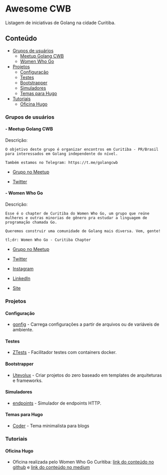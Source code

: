 # Awesome CWB

Listagem de iniciativas de Golang na cidade Curitiba.

## Conteúdo

- [Grupos de usuários]()
  - [Meetup Golang CWB](https://github.com/golang-cwb/awesome-cwb#meetup-golang-cwb)
  - [Women Who Go](https://github.com/golang-cwb/awesome-cwb#women-who-go)
- [Projetos](https://github.com/golang-cwb/awesome-cwb#projetos)
  - [Configuração](https://github.com/golang-cwb/awesome-cwb#configura%C3%A7%C3%A3o)
  - [Testes](https://github.com/golang-cwb/awesome-cwb#testes)
  - [Bootstrapper](https://github.com/golang-cwb/awesome-cwb#bootsrtapper)
  - [Simuladores](https://github.com/golang-cwb/awesome-cwb#simuladores)
  - [Temas para Hugo](https://github.com/golang-cwb/awesome-cwb#temas-para-hugo)
- [Tutoriais](https://github.com/golang-cwb/awesome-cwb#tutoriais)
  - [Oficina Hugo](https://github.com/golang-cwb/awesome-cwb#oficina-hugo)

### Grupos de usuários

#### - Meetup Golang CWB

Descrição: 
```
O objetivo deste grupo é organizar encontros em Curitiba - PR/Brasil para interessados em Golang independente do nível.

Também estamos no Telegram: https://t.me/golangcwb
```
- [Grupo no Meetup](https://www.meetup.com/pt-BR/GolangCWB)

- [Twitter](https://twitter.com/golangcwb)

#### - Women Who Go

Descrição: 
```
Esse é o chapter de Curitiba do Women Who Go, um grupo que reúne mulheres e outras minorias de gênero pra estudar a linguagem de programação chamada Go.

Queremos construir uma comunidade de Golang mais diversa. Vem, gente!

tl;dr: Women Who Go - Curitiba Chapter
```
- [Grupo no Meetup](https://www.meetup.com/pt-BR/Women-Who-Go-CWB/)

- [Twitter](https://twitter.com/womenwhogocwb)

- [Instagram](https://www.instagram.com/womenwhogocwb/)

- [LinkedIn](https://www.linkedin.com/company/40847620/)

- [Site](https://womenwhogocwb.github.io)

### Projetos

#### Configuração
- [gonfig](https://github.com/luizvnasc/gonfig) - Carrega configurações a partir de arquivos ou de variáveis de ambiente.

#### Testes
- [ZTests](https://github.com/alexrios/ztests) - Facilitador testes com containers docker.

#### Bootstrapper
- [Utevolux](https://github.com/alexrios/utevolux) - Criar projetos do zero baseado em templates de arquiteturas e frameworks.

#### Simuladores
- [endpoints](https://github.com/alexrios/endpoints) - Simulador de endpoints HTTP.

#### Temas para Hugo
- [Coder](https://github.com/luizdepra/hugo-coder) - Tema minimalista para blogs

### Tutoriais

#### Oficina Hugo
- Oficina realizada pelo Women Who Go Curitiba: [link do conteúdo no github](https://github.com/womenwhogocwb/oficina-hugo) e [link do conteúdo no medium](https://medium.com/wtm-curitiba/criando-sites-com-hugo-e-netlify-b8ffc5e738b5)
